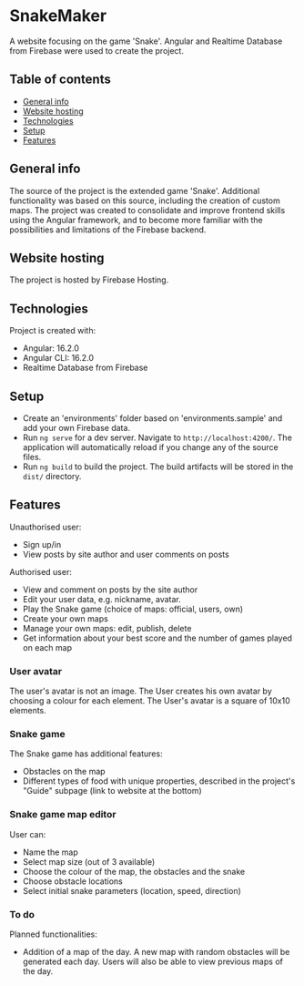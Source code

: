 # SnakeMaker

A website focusing on the game 'Snake'. Angular and Realtime Database from Firebase were used to create the project.

## Table of contents
* [General info](#general-info)
* [Website hosting](#website-hosting)
* [Technologies](#technologies)
* [Setup](#setup)
* [Features](#features)

## General info

The source of the project is the extended game 'Snake'. Additional functionality was based on this source, including the creation of custom maps. The project was created to consolidate and improve frontend skills using the Angular framework, and to become more familiar with the possibilities and limitations of the Firebase backend.

## Website hosting

The project is hosted by Firebase Hosting.

## Technologies
Project is created with:
* Angular: 16.2.0
* Angular CLI: 16.2.0
* Realtime Database from Firebase

## Setup

* Create an 'environments' folder based on 'environments.sample' and add your own Firebase data.
* Run `ng serve` for a dev server. Navigate to `http://localhost:4200/`. The application will automatically reload if you change any of the source files.
* Run `ng build` to build the project. The build artifacts will be stored in the `dist/` directory.

## Features

Unauthorised user: 
* Sign up/in
* View posts by site author and user comments on posts 

Authorised user: 
* View and comment on posts by the site author
* Edit your user data, e.g. nickname, avatar.
* Play the Snake game (choice of maps: official, users, own)
* Create your own maps
* Manage your own maps: edit, publish, delete
* Get information about your best score and the number of games played on each map

### User avatar

The user's avatar is not an image. The User creates his own avatar by choosing a colour for each element. The User's avatar is a square of 10x10 elements. 

### Snake game

The Snake game has additional features:
* Obstacles on the map
* Different types of food with unique properties, described in the project's "Guide" subpage (link to website at the bottom)

### Snake game map editor
User can:
* Name the map
* Select map size (out of 3 available)
* Choose the colour of the map, the obstacles and the snake
* Choose obstacle locations
* Select initial snake parameters (location, speed, direction)

### To do

Planned functionalities:
* Addition of a map of the day. A new map with random obstacles will be generated each day. Users will also be able to view previous maps of the day. 